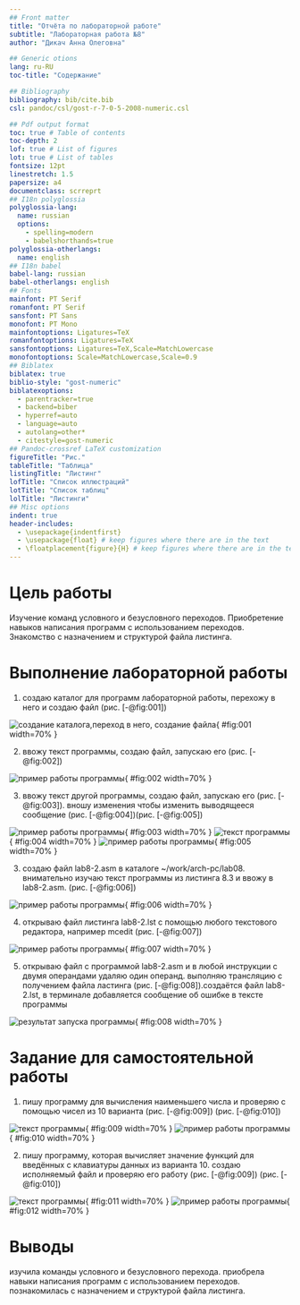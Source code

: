 ```yaml
---
## Front matter
title: "Отчёта по лабораторной работе"
subtitle: "Лабораторная работа №8"
author: "Дикач Анна Олеговна"

## Generic otions
lang: ru-RU
toc-title: "Содержание"

## Bibliography
bibliography: bib/cite.bib
csl: pandoc/csl/gost-r-7-0-5-2008-numeric.csl

## Pdf output format
toc: true # Table of contents
toc-depth: 2
lof: true # List of figures
lot: true # List of tables
fontsize: 12pt
linestretch: 1.5
papersize: a4
documentclass: scrreprt
## I18n polyglossia
polyglossia-lang:
  name: russian
  options:
	- spelling=modern
	- babelshorthands=true
polyglossia-otherlangs:
  name: english
## I18n babel
babel-lang: russian
babel-otherlangs: english
## Fonts
mainfont: PT Serif
romanfont: PT Serif
sansfont: PT Sans
monofont: PT Mono
mainfontoptions: Ligatures=TeX
romanfontoptions: Ligatures=TeX
sansfontoptions: Ligatures=TeX,Scale=MatchLowercase
monofontoptions: Scale=MatchLowercase,Scale=0.9
## Biblatex
biblatex: true
biblio-style: "gost-numeric"
biblatexoptions:
  - parentracker=true
  - backend=biber
  - hyperref=auto
  - language=auto
  - autolang=other*
  - citestyle=gost-numeric
## Pandoc-crossref LaTeX customization
figureTitle: "Рис."
tableTitle: "Таблица"
listingTitle: "Листинг"
lofTitle: "Список иллюстраций"
lotTitle: "Список таблиц"
lolTitle: "Листинги"
## Misc options
indent: true
header-includes:
  - \usepackage{indentfirst}
  - \usepackage{float} # keep figures where there are in the text
  - \floatplacement{figure}{H} # keep figures where there are in the text
---
```


# Цель работы

Изучение команд условного и безусловного переходов. Приобретение навыков написания программ с использованием переходов. Знакомство с назначением и структурой файла листинга.


# Выполнение лабораторной работы

1. создаю каталог для программ лабораторной работы, перехожу в него и создаю файл (рис. [-@fig:001])

![создание каталога,переход в него, создание файла](image/pic1.png){ #fig:001 width=70% }

2. ввожу текст программы, создаю файл, запускаю его (рис. [-@fig:002])

![пример работы программы](image/pic2.png){ #fig:002 width=70% }

3. ввожу текст другой программы, создаю файл, запускаю его (рис. [-@fig:003]). вношу изменения чтобы изменить выводящееся сообщение (рис. [-@fig:004])(рис. [-@fig:005])

![пример работы программы](image/pic3.png){ #fig:003 width=70% }
![текст программы](image/pic4.png){ #fig:004 width=70% }
![пример работы программы](image/pic5.png){ #fig:005 width=70% }

3. создаю файл lab8-2.asm в каталоге ~/work/arch-pc/lab08. внимательно
изучаю текст программы из листинга 8.3 и ввожу в lab8-2.asm. (рис. [-@fig:006])

![пример работы программы](image/pic6.png){ #fig:006 width=70% }

4. открываю файл листинга lab8-2.lst с помощью любого текстового редактора,
например mcedit (рис. [-@fig:007])

![пример работы программы](image/pic7.png){ #fig:007 width=70% }

5. открываю файл с программой lab8-2.asm и в любой инструкции с двумя операндами удаляю один операнд. выполняю трансляцию с получением файла ластинга (рис. [-@fig:008]).создаётся файл lab8-2.lst, в терминале добавляется сообщение об ошибке в тексте программы

![результат запуска программы](image/pic8.png){ #fig:008 width=70% }


# Задание для самостоятельной работы

1. пишу программу для вычисления наименьшего числа и проверяю с помощью чисел из 10 варианта (рис. [-@fig:009]) (рис. [-@fig:010])

![текст программы](image/pic9.png){ #fig:009 width=70% }
![пример работы программы](image/pic10.png){ #fig:010 width=70% }


2. пишу программу, которая вычисляет значение функций для введённых с клавиатуры данных из варианта 10. создаю исполняемый файл и проверяю его работу (рис. [-@fig:009]) (рис. [-@fig:010])

![текст программы](image/pic11.png){ #fig:011 width=70% }
![пример работы программы](image/pic12.png){ #fig:012 width=70% }

# Выводы

изучила команды условного и безусловного перехода. приобрела навыки написания программ с использованием переходов. познакомилась с назначением и структурой файла листинга.


